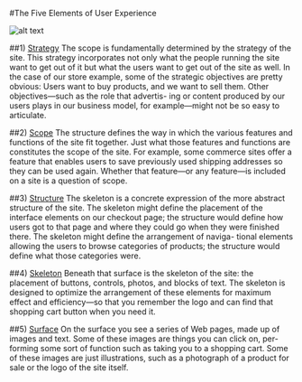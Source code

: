 #The Five Elements of User Experience

![alt text](http://jisclamp.mimas.ac.uk/wp-content/uploads/sites/17/2013/11/simpleplanes1.png "Five elements of user experience")

##1) [Strategy](https://github.com/spot-the-station/spot-the-station/tree/planning/UX/1-Strategy)
The scope is fundamentally determined by the strategy of the site. This strategy incorporates not only what the people running the site want to get out of it but what the users want to get out of the site as well. In the case of our store example, some of the strategic objectives are pretty obvious: Users want to buy products, and we want to sell them. Other objectives—such as the role that advertis- ing or content produced by our users plays in our business model, for example—might not be so easy to articulate.

##2) [Scope](https://github.com/spot-the-station/spot-the-station/tree/planning/UX/2-Scope)
The structure defines the way in which the various features and functions of the site fit together. Just what those features and functions are constitutes the scope of the site. For example, some commerce sites offer a feature that enables users to save previously used shipping addresses so they can be used again. Whether that feature—or any feature—is included on a site is a question of scope.


##3) [Structure](https://github.com/spot-the-station/spot-the-station/tree/planning/UX/3-Structure)
The skeleton is a concrete expression of the more abstract structure of the site. The skeleton might define the placement of the interface elements on our checkout page; the structure would define how users got to that page and where they could go when they were finished there. The skeleton might define the arrangement of naviga- tional elements allowing the users to browse categories of products; the structure would define what those categories were.

##4) [Skeleton](https://github.com/spot-the-station/spot-the-station/tree/planning/UX/4-Skeleton)
Beneath that surface is the skeleton of the site: the placement of buttons, controls, photos, and blocks of text. The skeleton is designed to optimize the arrangement of these elements for maximum effect and efficiency—so that you remember the logo and can find that shopping cart button when you need it.

##5) [Surface](https://github.com/spot-the-station/spot-the-station/tree/planning/UX/5-Surface)
On the surface you see a series of Web pages, made up of images and text. Some of these images are things you can click on, per- forming some sort of function such as taking you to a shopping cart. Some of these images are just illustrations, such as a photograph of a product for sale or the logo of the site itself.
